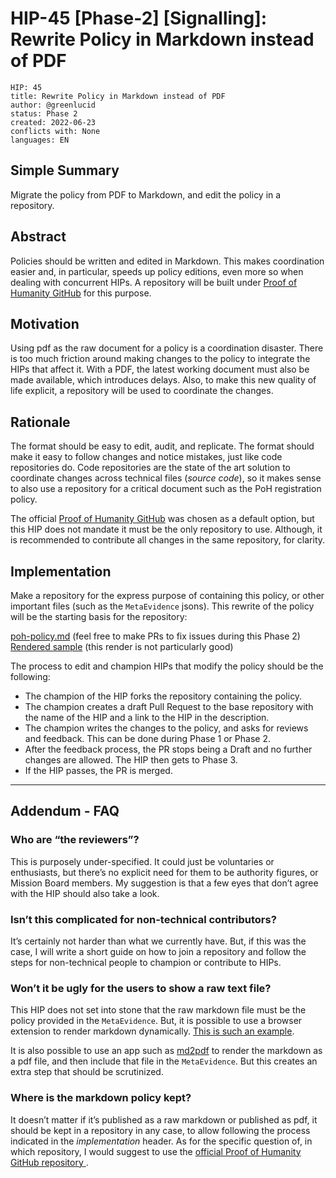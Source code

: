 # HIP-45 [Phase-2] [Signalling]: Rewrite Policy in Markdown instead of PDF
```
HIP: 45
title: Rewrite Policy in Markdown instead of PDF
author: @greenlucid
status: Phase 2
created: 2022-06-23
conflicts with: None
languages: EN
```

## Simple Summary

Migrate the policy from PDF to Markdown, and edit the policy in a repository.

## Abstract

Policies should be written and edited in Markdown. This makes coordination easier and, in particular, speeds up policy editions, even more so when dealing with concurrent HIPs. A repository will be built under [Proof of Humanity GitHub](https://github.com/Proof-Of-Humanity/) for this purpose. 

## Motivation

Using pdf as the raw document for a policy is a coordination disaster. There is too much friction around making changes to the policy to integrate the HIPs that affect it. With a PDF, the latest working document must also be made available, which introduces delays. Also, to make this new quality of life explicit, a repository will be used to coordinate the changes. 

## Rationale

The format should be easy to edit, audit, and replicate. The format should make it easy to follow changes and notice mistakes, just like code repositories do. Code repositories are the state of the art solution to coordinate changes across technical files (*source code*), so it makes sense to also use a repository for a critical document such as the PoH registration policy.

The official [Proof of Humanity GitHub](https://github.com/Proof-Of-Humanity/) was chosen as a default option, but this HIP does not mandate it must be the only repository to use. Although, it is recommended to contribute all changes in the same repository, for clarity.

## Implementation

Make a repository for the express purpose of containing this policy, or other important files (such as the `MetaEvidence` jsons). This rewrite of the policy will be the starting basis for the repository:

[poh-policy.md](https://github.com/greenlucid/poh-policy/blob/master/poh-policy.md) (feel free to make PRs to fix issues during this Phase 2)
[Rendered sample](https://ipfs.kleros.io/ipfs/QmTbxCZQL28w6TFgJ6XBPqmBuw2eeNtR9T5u3tYJgEJhLt/Proof%20of%20Humanity%20Registry%20Policy.pdf) (this render is not particularly good)

The process to edit and champion HIPs that modify the policy should be the following:

* The champion of the HIP forks the repository containing the policy.
* The champion creates a draft Pull Request to the base repository with the name of the HIP and a link to the HIP in the description.
* The champion writes the changes to the policy, and asks for reviews and feedback. This can be done during Phase 1 or Phase 2.
* After the feedback process, the PR stops being a Draft and no further changes are allowed. The HIP then gets to Phase 3.
* If the HIP passes, the PR is merged.

---

## Addendum - FAQ

### Who are “the reviewers”?

This is purposely under-specified. It could just be voluntaries or enthusiasts, but there’s no explicit need for them to be authority figures, or Mission Board members. My suggestion is that a few eyes that don’t agree with the HIP should also take a look.

### Isn’t this complicated for non-technical contributors?

It’s certainly not harder than what we currently have. But, if this was the case, I will write a short guide on how to join a repository and follow the steps for non-technical people to champion or contribute to HIPs.

### Won’t it be ugly for the users to show a raw text file?

This HIP does not set into stone that the raw markdown file must be the policy provided in the `MetaEvidence`. But, it is possible to use a browser extension to render markdown dynamically. [This is such an example](https://github.com/KeithLRobertson/markdown-viewer).

It is also possible to use an app such as [md2pdf](https://md2pdf.netlify.app/) to render the markdown as a pdf file, and then include that file in the `MetaEvidence`. But this creates an extra step that should be scrutinized.

### Where is the markdown policy kept?

It doesn’t matter if it’s published as a raw markdown or published as pdf, it should be kept in a repository in any case, to allow following the process indicated in the *implementation* header.
As for the specific question of, in which repository, I would suggest to use the [official Proof of Humanity GitHub repository ](https://github.com/Proof-Of-Humanity/).
